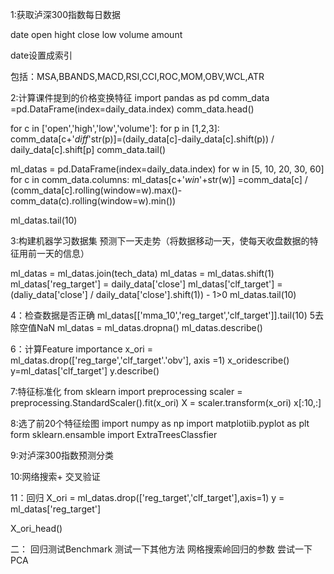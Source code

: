 1:获取泸深300指数每日数据

date open hight close low volume amount

date设置成索引

包括：MSA,BBANDS,MACD,RSI,CCI,ROC,MOM,OBV,WCL,ATR

2:计算课件提到的价格变换特征
import pandas as pd
comm_data =pd.DataFrame(index=daily_data.index)
comm_data.head()

for c in ['open','high','low','volume']:
    for p in [1,2,3]:
        comm_data[c+'_diff_'str(p)]=(daily_data[c]-daily_data[c].shift(p)) / daily_data[c].shift[p]
comm_data.tail()

ml_datas = pd.DataFrame(index=daily_data.index)
for w in [5, 10, 20, 30, 60]
    for c in comm_data.columns:
        ml_datas[c+'_win_'+str(w)] =comm_data[c] / (comm_data[c].rolling(window=w).max()-comm_data(c).rolling(window=w).min())

ml_datas.tail(10)


3:构建机器学习数据集 预测下一天走势（将数据移动一天，使每天收盘数据的特征用前一天的信息）

ml_datas = ml_datas.join(tech_data)
ml_datas = ml_datas.shift(1)
ml_datas['reg_target'] = daily_data['close']
ml_datas['clf_target'] = (daliy_data['close'] / daily_data['close'].shift(1)) - 1>0
ml_datas.tail(10)

4：检查数据是否正确
ml_datas[['mma_10','reg_target','clf_target']].tail(10)
5去除空值NaN
ml_datas = ml_datas.dropna()
ml_datas.describe()

6：计算Feature importance
x_ori = ml_datas.drop(['reg_targe','clf_target'.'obv'], axis =1)
x_oridescribe()
y=ml_datas['clf_target']
y.describe()

7:特征标准化
from sklearn import preprocessing
scaler = preprocessing.StandardScaler().fit(x_ori)
X = scaler.transform(x_ori)
x[:10,:]

8:选了前20个特征绘图
import numpy as np
import matplotiib.pyplot as plt
form sklearn.ensamble import ExtraTreesClassfier


9:对泸深300指数预测分类


10:网络搜索+ 交叉验证

11：回归
X_ori = ml_datas.drop(['reg_target','clf_target'],axis=1)
y = ml_datas['reg_target']

X_ori_head()


















二：
回归测试Benchmark
测试一下其他方法
网格搜索岭回归的参数
尝试一下PCA

